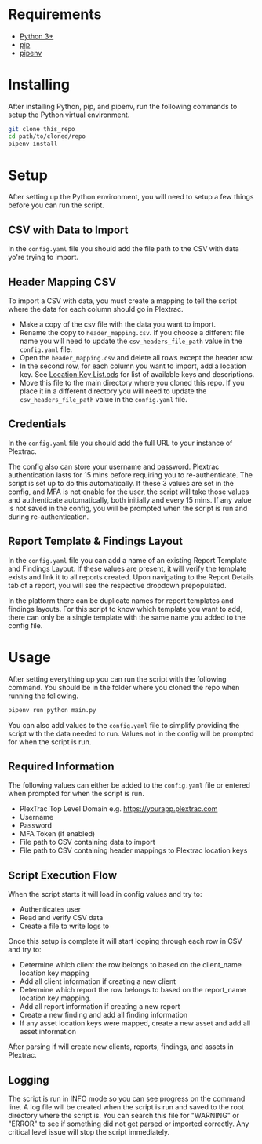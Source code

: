 # Requirements
- [Python 3+](https://www.python.org/downloads/)
- [pip](https://pip.pypa.io/en/stable/installation/)
- [pipenv](https://pipenv.pypa.io/en/latest/install/)

# Installing
After installing Python, pip, and pipenv, run the following commands to setup the Python virtual environment.
```bash
git clone this_repo
cd path/to/cloned/repo
pipenv install
```

# Setup
After setting up the Python environment, you will need to setup a few things before you can run the script.

## CSV with Data to Import
In the `config.yaml` file you should add the file path to the CSV with data yo're trying to import.

## Header Mapping CSV
To import a CSV with data, you must create a mapping to tell the script where the data for each column should go in Plextrac.
- Make a copy of the csv file with the data you want to import.
- Rename the copy to `header_mapping.csv`. If you choose a different file name you will need to update the `csv_headers_file_path` value in the `config.yaml` file.
- Open the `header_mapping.csv` and delete all rows except the header row.
- In the second row, for each column you want to import, add a location key. See [Location Key List.ods](https://github.com/pgreen-ptrac/general-csv-import/files/9842592/Location.Key.List.ods) for list of available keys and descriptions.
- Move this file to the main directory where you cloned this repo. If you place it in a different directory you will need to update the `csv_headers_file_path` value in the `config.yaml` file.

## Credentials
In the `config.yaml` file you should add the full URL to your instance of Plextrac.

The config also can store your username and password. Plextrac authentication lasts for 15 mins before requiring you to re-authenticate. The script is set up to do this automatically. If these 3 values are set in the config, and MFA is not enable for the user, the script will take those values and authenticate automatically, both initially and every 15 mins. If any value is not saved in the config, you will be prompted when the script is run and during re-authentication.

## Report Template & Findings Layout
In the `config.yaml` file you can add a name of an existing Report Template and Findings Layout. If these values are present, it will verify the template exists and link it to all reports created. Upon navigating to the Report Details tab of a report, you will see the respective dropdown prepopulated.

In the platform there can be duplicate names for report templates and findings layouts. For this script to know which template you want to add, there can only be a single template with the same name you added to the config file.

# Usage
After setting everything up you can run the script with the following command. You should be in the folder where you cloned the repo when running the following.
```bash
pipenv run python main.py
```
You can also add values to the `config.yaml` file to simplify providing the script with the data needed to run. Values not in the config will be prompted for when the script is run.

## Required Information
The following values can either be added to the `config.yaml` file or entered when prompted for when the script is run.
- PlexTrac Top Level Domain e.g. https://yourapp.plextrac.com
- Username
- Password
- MFA Token (if enabled)
- File path to CSV containing data to import
- File path to CSV containing header mappings to Plextrac location keys

## Script Execution Flow
When the script starts it will load in config values and try to:
- Authenticates user
- Read and verify CSV data
- Create a file to write logs to

Once this setup is complete it will start looping through each row in CSV and try to:
- Determine which client the row belongs to based on the client_name location key mapping
- Add all client information if creating a new client
- Determine which report the row belongs to based on the report_name location key mapping.
- Add all report information if creating a new report
- Create a new finding and add all finding information
- If any asset location keys were mapped, create a new asset and add all asset information

After parsing if will create new clients, reports, findings, and assets in Plextrac.

## Logging
The script is run in INFO mode so you can see progress on the command line. A log file will be created when the script is run and saved to the root directory where the script is. You can search this file for "WARNING" or "ERROR" to see if something did not get parsed or imported correctly. Any critical level issue will stop the script immediately.
